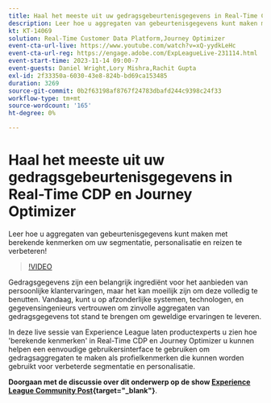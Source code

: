 ```yaml
---
title: Haal het meeste uit uw gedragsgebeurtenisgegevens in Real-Time CDP en Journey Optimizer
description: Leer hoe u aggregaten van gebeurtenisgegevens kunt maken met berekende kenmerken om uw segmentatie, personalisatie en reizen te verbeteren!
kt: KT-14069
solution: Real-Time Customer Data Platform,Journey Optimizer
event-cta-url-live: https://www.youtube.com/watch?v=xQ-yydkLeHc
event-cta-url-reg: https://engage.adobe.com/ExpLeagueLive-231114.html
event-start-time: 2023-11-14 09:00-7
event-guests: Daniel Wright,Lory Mishra,Rachit Gupta
exl-id: 2f33350a-6030-43e8-824b-bd69ca153485
duration: 3269
source-git-commit: 0b2f63198af8767f24783dbafd244c9398c24f33
workflow-type: tm+mt
source-wordcount: '165'
ht-degree: 0%

---
```


# Haal het meeste uit uw gedragsgebeurtenisgegevens in Real-Time CDP en Journey Optimizer

Leer hoe u aggregaten van gebeurtenisgegevens kunt maken met berekende kenmerken om uw segmentatie, personalisatie en reizen te verbeteren!

>[!VIDEO](https://video.tv.adobe.com/v/3425196/?quality=12&learn=on)

Gedragsgegevens zijn een belangrijk ingrediënt voor het aanbieden van persoonlijke klantervaringen, maar het kan moeilijk zijn om deze volledig te benutten. Vandaag, kunt u op afzonderlijke systemen, technologen, en gegevensingenieurs vertrouwen om zinvolle aggregaten van gedragsgegevens tot stand te brengen om geweldige ervaringen te leveren.

In deze live sessie van Experience League laten productexperts u zien hoe &#39;berekende kenmerken&#39; in Real-Time CDP en Journey Optimizer u kunnen helpen een eenvoudige gebruikersinterface te gebruiken om gedragsaggregaten te maken als profielkenmerken die kunnen worden gebruikt voor verbeterde segmentatie en personalisatie.

**Doorgaan met de discussie over dit onderwerp op de show [Experience League Community Post](https://experienceleaguecommunities.adobe.com/t5/real-time-customer-data-platform/experience-league-live-post-session-discussion-get-the-most-from/m-p/633722#M5){target="_blank"}**.

